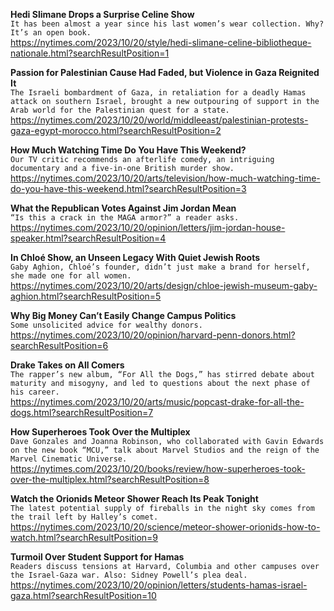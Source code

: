 **Hedi Slimane Drops a Surprise Celine Show**\
`It has been almost a year since his last women’s wear collection. Why? It’s an open book.`\
https://nytimes.com/2023/10/20/style/hedi-slimane-celine-bibliotheque-nationale.html?searchResultPosition=1

**Passion for Palestinian Cause Had Faded, but Violence in Gaza Reignited It**\
`The Israeli bombardment of Gaza, in retaliation for a deadly Hamas attack on southern Israel, brought a new outpouring of support in the Arab world for the Palestinian quest for a state.`\
https://nytimes.com/2023/10/20/world/middleeast/palestinian-protests-gaza-egypt-morocco.html?searchResultPosition=2

**How Much Watching Time Do You Have This Weekend?**\
`Our TV critic recommends an afterlife comedy, an intriguing documentary and a five-in-one British murder show.`\
https://nytimes.com/2023/10/20/arts/television/how-much-watching-time-do-you-have-this-weekend.html?searchResultPosition=3

**What the Republican Votes Against Jim Jordan Mean**\
`“Is this a crack in the MAGA armor?” a reader asks.`\
https://nytimes.com/2023/10/20/opinion/letters/jim-jordan-house-speaker.html?searchResultPosition=4

**In Chloé Show, an Unseen Legacy With Quiet Jewish Roots**\
`Gaby Aghion, Chloé’s founder, didn’t just make a brand for herself, she made one for all women.`\
https://nytimes.com/2023/10/20/arts/design/chloe-jewish-museum-gaby-aghion.html?searchResultPosition=5

**Why Big Money Can’t Easily Change Campus Politics**\
`Some unsolicited advice for wealthy donors.`\
https://nytimes.com/2023/10/20/opinion/harvard-penn-donors.html?searchResultPosition=6

**Drake Takes on All Comers**\
`The rapper’s new album, “For All the Dogs,” has stirred debate about maturity and misogyny, and led to questions about the next phase of his career.`\
https://nytimes.com/2023/10/20/arts/music/popcast-drake-for-all-the-dogs.html?searchResultPosition=7

**How Superheroes Took Over the Multiplex**\
`Dave Gonzales and Joanna Robinson, who collaborated with Gavin Edwards on the new book “MCU,” talk about Marvel Studios and the reign of the Marvel Cinematic Universe.`\
https://nytimes.com/2023/10/20/books/review/how-superheroes-took-over-the-multiplex.html?searchResultPosition=8

**Watch the Orionids Meteor Shower Reach Its Peak Tonight**\
`The latest potential supply of fireballs in the night sky comes from the trail left by Halley’s comet.`\
https://nytimes.com/2023/10/20/science/meteor-shower-orionids-how-to-watch.html?searchResultPosition=9

**Turmoil Over Student Support for Hamas**\
`Readers discuss tensions at Harvard, Columbia and other campuses over the Israel-Gaza war. Also: Sidney Powell’s plea deal.`\
https://nytimes.com/2023/10/20/opinion/letters/students-hamas-israel-gaza.html?searchResultPosition=10

